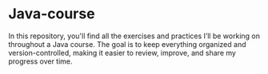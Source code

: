 # Java-course

In this repository, you'll find all the exercises and practices I’ll be working on throughout a Java course. The goal is to keep everything organized and version-controlled, making it easier to review, improve, and share my progress over time.
